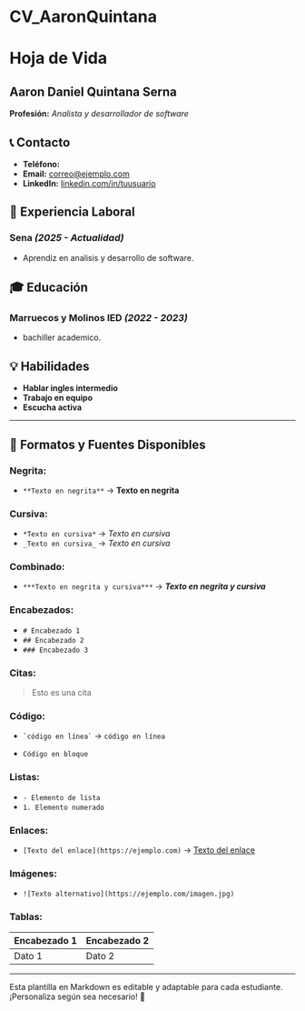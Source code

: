 # CV_AaronQuintana
# Hoja de Vida

## Aaron Daniel Quintana Serna
**Profesión:** _Analista y desarrollador de software_

## 📞 Contacto
- **Teléfono:** 
- **Email:** [correo@ejemplo.com](aaron.quintana7777@gmail.com)
- **LinkedIn:** [linkedin.com/in/tuusuario](https://linkedin.com/in/tuusuario)

## 🏢 Experiencia Laboral
### **Sena** _(2025 - Actualidad)_
- Aprendiz en analisis y desarrollo de software.

## 🎓 Educación
### **Marruecos y Molinos IED** _(2022 - 2023)_
- bachiller academico.

## 💡 Habilidades
- **Hablar ingles intermedio**
- **Trabajo en equipo**
- **Escucha activa**

---

## 🎨 Formatos y Fuentes Disponibles

### **Negrita:**
- `**Texto en negrita**` → **Texto en negrita**

### **Cursiva:**
- `*Texto en cursiva*` → *Texto en cursiva*
- `_Texto en cursiva_` → _Texto en cursiva_

### **Combinado:**
- `***Texto en negrita y cursiva***` → ***Texto en negrita y cursiva***

### **Encabezados:**
- `# Encabezado 1`
- `## Encabezado 2`
- `### Encabezado 3`

### **Citas:**
> Esto es una cita

### **Código:**
- `` `código en línea` `` → `código en línea`
- ```
  Código en bloque
  ```

### **Listas:**
- `- Elemento de lista`
- `1. Elemento numerado`

### **Enlaces:**
- `[Texto del enlace](https://ejemplo.com)` → [Texto del enlace](https://ejemplo.com)

### **Imágenes:**
- `![Texto alternativo](https://ejemplo.com/imagen.jpg)`

### **Tablas:**
| Encabezado 1 | Encabezado 2 |
|-------------|-------------|
| Dato 1     | Dato 2      |

---

Esta plantilla en Markdown es editable y adaptable para cada estudiante. ¡Personaliza según sea necesario! 🎯

